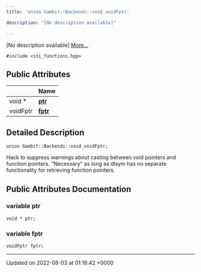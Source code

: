 ```yaml
---
title: 'union Gambit::Backends::void_voidFptr'

description: "[No description available]"

---
```









[No description available] [More...](#detailed-description)


`#include <ini_functions.hpp>`

## Public Attributes

|                | Name           |
| -------------- | -------------- |
| void * | **[ptr](/documentation/code/main/classes/uniongambit_1_1backends_1_1void__voidfptr/#variable-ptr)**  |
| voidFptr | **[fptr](/documentation/code/main/classes/uniongambit_1_1backends_1_1void__voidfptr/#variable-fptr)**  |

## Detailed Description

```
union Gambit::Backends::void_voidFptr;
```


Hack to suppress warnings about casting between void pointers and function pointers. "Necessary" as long as dlsym has no separate functionality for retrieving function pointers. 

## Public Attributes Documentation

### variable ptr

```
void * ptr;
```


### variable fptr

```
voidFptr fptr;
```


-------------------------------

Updated on 2022-08-03 at 01:16:42 +0000
